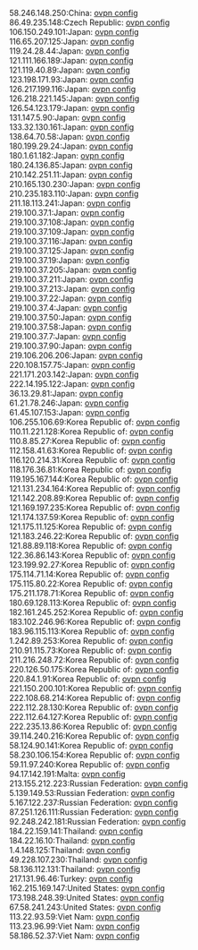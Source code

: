 58.246.148.250:China: [ovpn config](vpn/58_246_148_250.ovpn)  
86.49.235.148:Czech Republic: [ovpn config](vpn/86_49_235_148.ovpn)  
106.150.249.101:Japan: [ovpn config](vpn/106_150_249_101.ovpn)  
116.65.207.125:Japan: [ovpn config](vpn/116_65_207_125.ovpn)  
119.24.28.44:Japan: [ovpn config](vpn/119_24_28_44.ovpn)  
121.111.166.189:Japan: [ovpn config](vpn/121_111_166_189.ovpn)  
121.119.40.89:Japan: [ovpn config](vpn/121_119_40_89.ovpn)  
123.198.171.93:Japan: [ovpn config](vpn/123_198_171_93.ovpn)  
126.217.199.116:Japan: [ovpn config](vpn/126_217_199_116.ovpn)  
126.218.221.145:Japan: [ovpn config](vpn/126_218_221_145.ovpn)  
126.54.123.179:Japan: [ovpn config](vpn/126_54_123_179.ovpn)  
131.147.5.90:Japan: [ovpn config](vpn/131_147_5_90.ovpn)  
133.32.130.161:Japan: [ovpn config](vpn/133_32_130_161.ovpn)  
138.64.70.58:Japan: [ovpn config](vpn/138_64_70_58.ovpn)  
180.199.29.24:Japan: [ovpn config](vpn/180_199_29_24.ovpn)  
180.1.61.182:Japan: [ovpn config](vpn/180_1_61_182.ovpn)  
180.24.136.85:Japan: [ovpn config](vpn/180_24_136_85.ovpn)  
210.142.251.11:Japan: [ovpn config](vpn/210_142_251_11.ovpn)  
210.165.130.230:Japan: [ovpn config](vpn/210_165_130_230.ovpn)  
210.235.183.110:Japan: [ovpn config](vpn/210_235_183_110.ovpn)  
211.18.113.241:Japan: [ovpn config](vpn/211_18_113_241.ovpn)  
219.100.37.1:Japan: [ovpn config](vpn/219_100_37_1.ovpn)  
219.100.37.108:Japan: [ovpn config](vpn/219_100_37_108.ovpn)  
219.100.37.109:Japan: [ovpn config](vpn/219_100_37_109.ovpn)  
219.100.37.116:Japan: [ovpn config](vpn/219_100_37_116.ovpn)  
219.100.37.125:Japan: [ovpn config](vpn/219_100_37_125.ovpn)  
219.100.37.19:Japan: [ovpn config](vpn/219_100_37_19.ovpn)  
219.100.37.205:Japan: [ovpn config](vpn/219_100_37_205.ovpn)  
219.100.37.211:Japan: [ovpn config](vpn/219_100_37_211.ovpn)  
219.100.37.213:Japan: [ovpn config](vpn/219_100_37_213.ovpn)  
219.100.37.22:Japan: [ovpn config](vpn/219_100_37_22.ovpn)  
219.100.37.4:Japan: [ovpn config](vpn/219_100_37_4.ovpn)  
219.100.37.50:Japan: [ovpn config](vpn/219_100_37_50.ovpn)  
219.100.37.58:Japan: [ovpn config](vpn/219_100_37_58.ovpn)  
219.100.37.7:Japan: [ovpn config](vpn/219_100_37_7.ovpn)  
219.100.37.90:Japan: [ovpn config](vpn/219_100_37_90.ovpn)  
219.106.206.206:Japan: [ovpn config](vpn/219_106_206_206.ovpn)  
220.108.157.75:Japan: [ovpn config](vpn/220_108_157_75.ovpn)  
221.171.203.142:Japan: [ovpn config](vpn/221_171_203_142.ovpn)  
222.14.195.122:Japan: [ovpn config](vpn/222_14_195_122.ovpn)  
36.13.29.81:Japan: [ovpn config](vpn/36_13_29_81.ovpn)  
61.21.78.246:Japan: [ovpn config](vpn/61_21_78_246.ovpn)  
61.45.107.153:Japan: [ovpn config](vpn/61_45_107_153.ovpn)  
106.255.106.69:Korea Republic of: [ovpn config](vpn/106_255_106_69.ovpn)  
110.11.221.128:Korea Republic of: [ovpn config](vpn/110_11_221_128.ovpn)  
110.8.85.27:Korea Republic of: [ovpn config](vpn/110_8_85_27.ovpn)  
112.158.41.63:Korea Republic of: [ovpn config](vpn/112_158_41_63.ovpn)  
116.120.214.31:Korea Republic of: [ovpn config](vpn/116_120_214_31.ovpn)  
118.176.36.81:Korea Republic of: [ovpn config](vpn/118_176_36_81.ovpn)  
119.195.167.144:Korea Republic of: [ovpn config](vpn/119_195_167_144.ovpn)  
121.131.234.164:Korea Republic of: [ovpn config](vpn/121_131_234_164.ovpn)  
121.142.208.89:Korea Republic of: [ovpn config](vpn/121_142_208_89.ovpn)  
121.169.197.235:Korea Republic of: [ovpn config](vpn/121_169_197_235.ovpn)  
121.174.137.59:Korea Republic of: [ovpn config](vpn/121_174_137_59.ovpn)  
121.175.11.125:Korea Republic of: [ovpn config](vpn/121_175_11_125.ovpn)  
121.183.246.22:Korea Republic of: [ovpn config](vpn/121_183_246_22.ovpn)  
121.88.89.118:Korea Republic of: [ovpn config](vpn/121_88_89_118.ovpn)  
122.36.86.143:Korea Republic of: [ovpn config](vpn/122_36_86_143.ovpn)  
123.199.92.27:Korea Republic of: [ovpn config](vpn/123_199_92_27.ovpn)  
175.114.71.14:Korea Republic of: [ovpn config](vpn/175_114_71_14.ovpn)  
175.115.80.22:Korea Republic of: [ovpn config](vpn/175_115_80_22.ovpn)  
175.211.178.71:Korea Republic of: [ovpn config](vpn/175_211_178_71.ovpn)  
180.69.128.113:Korea Republic of: [ovpn config](vpn/180_69_128_113.ovpn)  
182.161.245.252:Korea Republic of: [ovpn config](vpn/182_161_245_252.ovpn)  
183.102.246.96:Korea Republic of: [ovpn config](vpn/183_102_246_96.ovpn)  
183.96.115.113:Korea Republic of: [ovpn config](vpn/183_96_115_113.ovpn)  
1.242.89.253:Korea Republic of: [ovpn config](vpn/1_242_89_253.ovpn)  
210.91.115.73:Korea Republic of: [ovpn config](vpn/210_91_115_73.ovpn)  
211.216.248.72:Korea Republic of: [ovpn config](vpn/211_216_248_72.ovpn)  
220.126.50.175:Korea Republic of: [ovpn config](vpn/220_126_50_175.ovpn)  
220.84.1.91:Korea Republic of: [ovpn config](vpn/220_84_1_91.ovpn)  
221.150.200.101:Korea Republic of: [ovpn config](vpn/221_150_200_101.ovpn)  
222.108.68.214:Korea Republic of: [ovpn config](vpn/222_108_68_214.ovpn)  
222.112.28.130:Korea Republic of: [ovpn config](vpn/222_112_28_130.ovpn)  
222.112.64.127:Korea Republic of: [ovpn config](vpn/222_112_64_127.ovpn)  
222.235.13.86:Korea Republic of: [ovpn config](vpn/222_235_13_86.ovpn)  
39.114.240.216:Korea Republic of: [ovpn config](vpn/39_114_240_216.ovpn)  
58.124.90.141:Korea Republic of: [ovpn config](vpn/58_124_90_141.ovpn)  
58.230.106.154:Korea Republic of: [ovpn config](vpn/58_230_106_154.ovpn)  
59.11.97.240:Korea Republic of: [ovpn config](vpn/59_11_97_240.ovpn)  
94.17.142.191:Malta: [ovpn config](vpn/94_17_142_191.ovpn)  
213.155.212.223:Russian Federation: [ovpn config](vpn/213_155_212_223.ovpn)  
5.139.149.53:Russian Federation: [ovpn config](vpn/5_139_149_53.ovpn)  
5.167.122.237:Russian Federation: [ovpn config](vpn/5_167_122_237.ovpn)  
87.251.126.111:Russian Federation: [ovpn config](vpn/87_251_126_111.ovpn)  
92.248.242.181:Russian Federation: [ovpn config](vpn/92_248_242_181.ovpn)  
184.22.159.141:Thailand: [ovpn config](vpn/184_22_159_141.ovpn)  
184.22.16.10:Thailand: [ovpn config](vpn/184_22_16_10.ovpn)  
1.4.148.125:Thailand: [ovpn config](vpn/1_4_148_125.ovpn)  
49.228.107.230:Thailand: [ovpn config](vpn/49_228_107_230.ovpn)  
58.136.112.131:Thailand: [ovpn config](vpn/58_136_112_131.ovpn)  
217.131.96.46:Turkey: [ovpn config](vpn/217_131_96_46.ovpn)  
162.215.169.147:United States: [ovpn config](vpn/162_215_169_147.ovpn)  
173.198.248.39:United States: [ovpn config](vpn/173_198_248_39.ovpn)  
67.58.241.243:United States: [ovpn config](vpn/67_58_241_243.ovpn)  
113.22.93.59:Viet Nam: [ovpn config](vpn/113_22_93_59.ovpn)  
113.23.96.99:Viet Nam: [ovpn config](vpn/113_23_96_99.ovpn)  
58.186.52.37:Viet Nam: [ovpn config](vpn/58_186_52_37.ovpn)  
